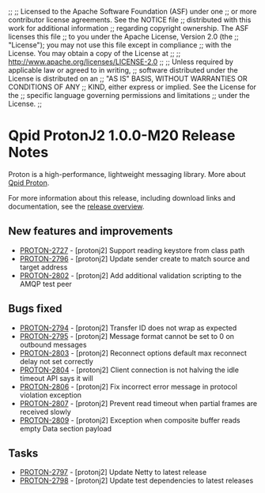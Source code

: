 ;;
;; Licensed to the Apache Software Foundation (ASF) under one
;; or more contributor license agreements.  See the NOTICE file
;; distributed with this work for additional information
;; regarding copyright ownership.  The ASF licenses this file
;; to you under the Apache License, Version 2.0 (the
;; "License"); you may not use this file except in compliance
;; with the License.  You may obtain a copy of the License at
;;
;;   http://www.apache.org/licenses/LICENSE-2.0
;;
;; Unless required by applicable law or agreed to in writing,
;; software distributed under the License is distributed on an
;; "AS IS" BASIS, WITHOUT WARRANTIES OR CONDITIONS OF ANY
;; KIND, either express or implied.  See the License for the
;; specific language governing permissions and limitations
;; under the License.
;;

# Qpid ProtonJ2 1.0.0-M20 Release Notes

Proton is a high-performance, lightweight messaging library. More
about [Qpid Proton]({{site_url}}/proton/index.html).

For more information about this release, including download links and
documentation, see the [release overview](index.html).


## New features and improvements

 - [PROTON-2727](https://issues.apache.org/jira/browse/PROTON-2727) - [protonj2] Support reading keystore from class path
 - [PROTON-2796](https://issues.apache.org/jira/browse/PROTON-2796) - [protonj2] Update sender create to match source and target address
 - [PROTON-2802](https://issues.apache.org/jira/browse/PROTON-2802) - [protonj2] Add additional validation scripting to the AMQP test peer

## Bugs fixed

 - [PROTON-2794](https://issues.apache.org/jira/browse/PROTON-2794) - [protonj2] Transfer ID does not wrap as expected
 - [PROTON-2795](https://issues.apache.org/jira/browse/PROTON-2795) - [protonj2] Message format cannot be set to 0 on outbound messages
 - [PROTON-2803](https://issues.apache.org/jira/browse/PROTON-2803) - [protonj2] Reconnect options default max reconnect delay not set correctly
 - [PROTON-2804](https://issues.apache.org/jira/browse/PROTON-2804) - [protonj2] Client connection is not halving the idle timeout API says it will
 - [PROTON-2806](https://issues.apache.org/jira/browse/PROTON-2806) - [protonj2] Fix incorrect error message in protocol violation exception
 - [PROTON-2807](https://issues.apache.org/jira/browse/PROTON-2807) - [protonj2] Prevent read timeout when partial frames are received slowly
 - [PROTON-2809](https://issues.apache.org/jira/browse/PROTON-2809) - [protonj2] Exception when composite buffer reads empty Data section payload

## Tasks

 - [PROTON-2797](https://issues.apache.org/jira/browse/PROTON-2797) - [protonj2] Update Netty to latest release
 - [PROTON-2798](https://issues.apache.org/jira/browse/PROTON-2798) - [protonj2] Update test dependencies to latest releases